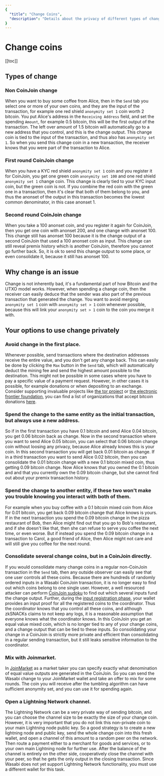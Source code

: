 ```yaml
---
{
  "title": "Change Coins",
  "description": "Details about the privacy of different types of change and strategies how to use them. This is the Wasabi documentation, an archive of knowledge about the open-source, non-custodial and privacy-focused Bitcoin wallet for desktop."
}
---
```


# Change coins

[[toc]]


## Types of change

### Non CoinJoin change

When you want to buy some coffee from Alice, then in the `Send` tab you select one or more of your own coins, and they are the input of the transaction, for example one red shield `anonymity set 1` coin worth 2 bitcoin.
You put Alice's address in the `Receiving Address` field, and set the spending `Amount`, for example 0.5 bitcoin, this will be the first output of the transaction.
The left over amount of 1.5 bitcoin will automatically go to a new address that you control, and this is the change output.
This change coin is tied to the input of the transaction, and thus also has `anonymity set 1`.
So when you send this change coin in a new transaction, the receiver knows that you were part of the transaction to Alice.

### First round CoinJoin change

When you have a KYC red shield `anonymity set 1` coin and you register it for CoinJoin, you get one green coin `anonymity set 100` and one red shield `anonymity set 1` change coin.
This change is clearly tied to your KYC input coin, but the green coin is not.
If you combine the red coin with the green one in a transaction, then it's clear that both of them belong to you, and thus the anonset of the output in this transaction becomes the lowest common denominator, in this case anonset 1.

### Second round CoinJoin change

When you take a 100 anonset coin, and you register it again for CoinJoin, then you get one coin with anonset 200, and one change with anonset 100.
This change still has anonset 100 because it is the change output of a second CoinJoin that used a 100 anonset coin as input.
This change can still reveal premix history which is another CoinJoin, therefore you cannot go further back.
So, it is ok to send this change output to some place, or even consolidate it, because it still has anonset 100.

## Why change is an issue

Change is not inherently bad, it's a fundamental part of how Bitcoin and the UTXO model works.
However, when spending a change coin, then the receiver can easily deduce that the sender was also part of the previous transaction that generated the change.
You want to avoid merging `anonymity set 1` coin with `anonymity set > 1` coin whenever possible, because this will link your `anonymity set > 1` coin to the coin you merge it with.

## Your options to use change privately

### Avoid change in the first place.
Whenever possible, send transactions where the destination addresses receive the entire value, and you don't get any change back.
This can easily be done by clicking the `Max` button in the `Send` tab, which will automatically deduct the mining fee and send the highest amount possible to the destination.
This might not be possible in some cases where you have to pay a specific value of a payment request.
However, in other cases it is possible, for example donations or when depositing to an exchange.
Consider supporting invaluable projects like [the tor project](https://donate.torproject.org/cryptocurrency) or [the electronic frontier foundation](https://supporters.eff.org/donate/donate), you can find a list of organizations that accept bitcoin donations [here](https://en.bitcoin.it/wiki/Donation-accepting_organizations_and_projects).

### Spend the change to the same entity as the initial transaction, but always use a new address.
So if in the first transaction you have 0.1 bitcoin and send Alice 0.04 bitcoin, you get 0.06 bitcoin back as change.
Now in the second transaction where you want to send Alice 0.05 bitcoin, you can select that 0.06 bitcoin change coin without loosing any privacy, because Alice already knows this is your coin.
In this second transaction you will get back 0.01 bitcoin as change.
If in a third transaction you want to send Alice 0.02 bitcoin, then you can consolidate the 0.01 bitcoin change with a new 0.1 bitcoin mixed coin, thus getting 0.09 bitcoin change.
Now Alice knows that you owned the 0.1 bitcoin and and that you currently own the 0.09 bitcoin change, but she cannot find out about your premix transaction history.

### Spend the change to another entity, if these two won't make you trouble knowing you interact with both of them.
For example when you buy coffee with a 0.1 bitcoin mixed coin from Alice for 0.01 bitcoin, you get back 0.09 bitcoin change that Alice knows is yours.
If in the next transaction you spend the 0.09 bitcoin change in the pizza restaurant of Bob, then Alice might find out that you go to Bob's restaurant, and if she doesn't like that, then she can refuse to serve you coffee the next time, or even worse.
But if instead you spend the 0.09 bitcoin change in a transaction to Carol, a good friend of Alice, then Alice might not care and will still give you coffee for the next round.

### Consolidate several change coins, but in a CoinJoin directly.
If you would consolidate many change coins in a regular non-CoinJoin transaction in the `Send` tab, then any outside observer can easily see that one user controls all these coins.
Because there are hundreds of randomly ordered inputs in a Wasabi CoinJoin transaction, it is no longer easy to find out which coins belong to one single user.
However, a well resourced attacker can perform [CoinJoin sudoku](/FAQ/FAQ-GeneralBitcoinPrivacy.md#what-is-a-coinjoin-sudoku) to find out which several inputs fund the change output.
Further, during the [input registration phase](/FAQ/FAQ-UseWasabi.md#what-is-happening-in-the-input-registration-phase), your wallet provides an input proof for all the registered coins to the coordinator.
Thus the coordinator knows that you control all these coins, and although zkSNACKs claims to not keep any logs, it is a reasonable assumption that everyone knows what the coordinator knows.
In this CoinJoin you get an equal value mixed coin, which is no longer tied to any of your change coins, and a change output that can be tied to these inputs.
So consolidating your change in a CoinJoin is strictly more private and efficient than consolidating in a regular sending transaction, but it still leaks sensitive information to the coordinator.

### Mix with Joinmarket.
In [JoinMarket](https://github.com/JoinMarket-Org/joinmarket-clientserver) as a market taker you can specify exactly what denomination of equal value outputs are generated in the CoinJoin.
So you can send the Wasabi change to your JoinMarket wallet and take an offer to mix for some rounds.
The coin you will receive after the tumbling algorithm can have sufficient anonymity set, and you can use it for spending again.

### Open a Lightning Network channel.
The Lightning Network can be a very private way of sending bitcoin, and you can choose the channel size to be exactly the size of your change coin.
However, it is very important that you do not link this non-private coin to your main Lightning node public key.
So a good strategy is to create a new lightning node and public key, send the whole change coin into this fresh wallet, and open a channel of this amount to a random peer on the network.
Then route a payment either to a merchant for goods and services, or to your own main Lightning node for further use.
After the balance of the channel is entirely on the other side, cooperatively close the channel with your peer, so that he gets the only output in the closing transaction.
Since Wasabi does not yet support Lightning Network functionality, you must use a different wallet for this task.
